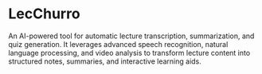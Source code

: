 # LecChurro
An AI-powered tool for automatic lecture transcription, summarization, and quiz generation. It leverages advanced speech recognition, natural language processing, and video analysis to transform lecture content into structured notes, summaries, and interactive learning aids.

